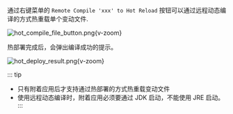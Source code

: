 通过右键菜单的 `Remote Compile 'xxx' to Hot Reload` 按钮可以通过远程动态编译的方式热重载单个变动文件.

![hot_compile_file_button.png](/images/hot_compile_file_button.png){v-zoom}

热部署完成后，会弹出编译成功的提示。

![hot_deploy_result.png](/images/hot_deploy_result.png){v-zoom}

::: tip
- 只有附着应用后才支持通过热部署的方式热重载变动文件
- 使用远程动态编译时，附着应用必须要通过 JDK 启动，不能使用 JRE 启动。
:::